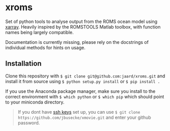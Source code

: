 # xroms
Set of python tools to analyse output from the ROMS ocean model using [xarray](https://github.com/pydata/xarray).
Heavily inspired by the ROMSTOOLS Matlab toolbox, with function names being largely compatible.

Documentation is currently missing, please rely on the docstrings of individual methods for hints on usage.

## Installation
Clone this repository with `$ git clone git@github.com:jaard/xroms.git` and
install it from source using `$ python setup.py install` or `$ pip install .`

If you use the Anaconda package manager, make sure you install to the correct environment with `$ which python` or `$ which pip` which should point to your miniconda directory.

>If you dont have [ssh keys](https://help.github.com/en/articles/adding-a-new-ssh-key-to-your-github-account) set up, you can use `$ git clone https://github.com/jbusecke/xmovie.git` and enter your github password.

